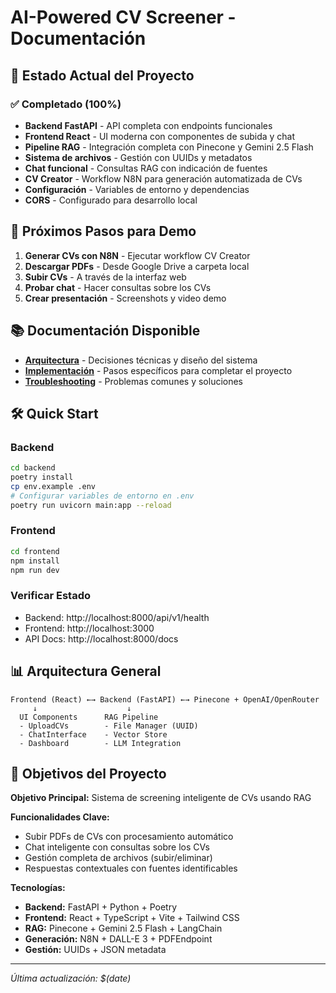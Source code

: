 # AI-Powered CV Screener - Documentación

## 🎯 Estado Actual del Proyecto

### ✅ Completado (100%)
- **Backend FastAPI** - API completa con endpoints funcionales
- **Frontend React** - UI moderna con componentes de subida y chat
- **Pipeline RAG** - Integración completa con Pinecone y Gemini 2.5 Flash
- **Sistema de archivos** - Gestión con UUIDs y metadatos
- **Chat funcional** - Consultas RAG con indicación de fuentes
- **CV Creator** - Workflow N8N para generación automatizada de CVs
- **Configuración** - Variables de entorno y dependencias
- **CORS** - Configurado para desarrollo local

## 🚀 Próximos Pasos para Demo

1. **Generar CVs con N8N** - Ejecutar workflow CV Creator
2. **Descargar PDFs** - Desde Google Drive a carpeta local
3. **Subir CVs** - A través de la interfaz web
4. **Probar chat** - Hacer consultas sobre los CVs
5. **Crear presentación** - Screenshots y video demo

## 📚 Documentación Disponible

- **[Arquitectura](architecture.md)** - Decisiones técnicas y diseño del sistema
- **[Implementación](implementation.md)** - Pasos específicos para completar el proyecto
- **[Troubleshooting](troubleshooting.md)** - Problemas comunes y soluciones

## 🛠️ Quick Start

### Backend
```bash
cd backend
poetry install
cp env.example .env
# Configurar variables de entorno en .env
poetry run uvicorn main:app --reload
```

### Frontend
```bash
cd frontend
npm install
npm run dev
```

### Verificar Estado
- Backend: http://localhost:8000/api/v1/health
- Frontend: http://localhost:3000
- API Docs: http://localhost:8000/docs

## 📊 Arquitectura General

```
Frontend (React) ←→ Backend (FastAPI) ←→ Pinecone + OpenAI/OpenRouter
     ↓                    ↓
  UI Components      RAG Pipeline
  - UploadCVs        - File Manager (UUID)
  - ChatInterface    - Vector Store
  - Dashboard        - LLM Integration
```

## 🎯 Objetivos del Proyecto

**Objetivo Principal:** Sistema de screening inteligente de CVs usando RAG

**Funcionalidades Clave:**
- Subir PDFs de CVs con procesamiento automático
- Chat inteligente con consultas sobre los CVs
- Gestión completa de archivos (subir/eliminar)
- Respuestas contextuales con fuentes identificables

**Tecnologías:**
- **Backend:** FastAPI + Python + Poetry
- **Frontend:** React + TypeScript + Vite + Tailwind CSS
- **RAG:** Pinecone + Gemini 2.5 Flash + LangChain
- **Generación:** N8N + DALL-E 3 + PDFEndpoint
- **Gestión:** UUIDs + JSON metadata

---

*Última actualización: $(date)*
